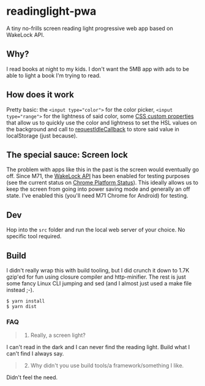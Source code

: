 # readinglight-pwa
A tiny no-frills screen reading light progressive web app based on WakeLock API.

## Why?

I read books at night to my kids. I don't want the 5MB app with ads to be able to light a book I'm trying to read.

## How does it work

Pretty basic: the `<input type="color">` for the color picker, `<input type="range">` for the lightness of said color, some [CSS custom properties](https://developer.mozilla.org/en-US/docs/Web/CSS/Using_CSS_variables) that allow us to quickly use the color and lightness to set the HSL values on the background and call to [requestIdleCallback](https://developer.mozilla.org/en-US/docs/Web/API/Window/requestIdleCallback) to store said value in localStorage (just because).

## The special sauce: Screen lock

The problem with apps like this in the past is the screen would eventually go off. Since M71, the [WakeLock API](https://www.w3.org/TR/wake-lock/) has been enabled for testing purposes (see the current status on [Chrome Platform Status](https://www.chromestatus.com/feature/4636879949398016)). This ideally allows us to keep the screen from going into power saving mode and generally an off state. I've enabled this (you'll need M71 Chrome for Android) for testing.

## Dev

Hop into the `src` folder and run the local web server of your choice. No specific tool required.

## Build

I didn't really wrap this with build tooling, but I did crunch it down to 1.7K gzip'ed for fun using closure compiler and http-minifier. The rest is just some fancy Linux CLI jumping and sed (and I almost just used a make file instead ;-).

```
$ yarn install
$ yarn dist
```

### FAQ

> 1. Really, a screen light?

I can't read in the dark and I can never find the reading light. Build what I can't find I always say.

> 2. Why didn't you use build tools/a framework/something I like.

Didn't feel the need.